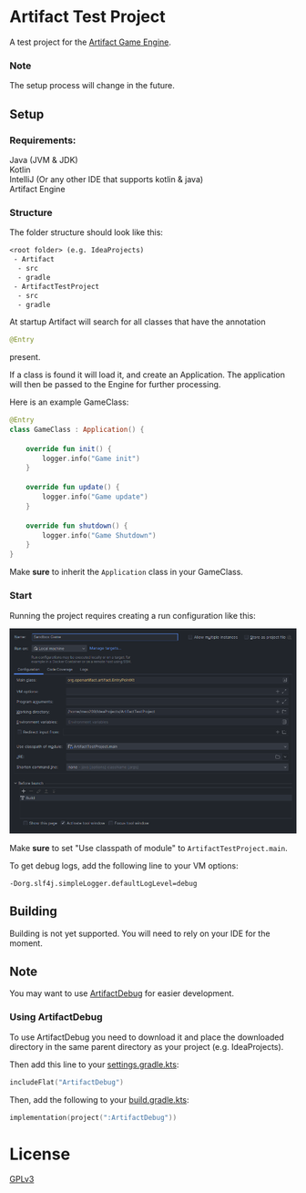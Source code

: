 # Artifact Test Project

A test project for the [Artifact Game Engine](https://www.github.com/Artifact-Engine/Artifact).

### Note
The setup process will change in the future.

## Setup
### Requirements:
Java (JVM & JDK) <br>
Kotlin <br>
IntelliJ (Or any other IDE that supports kotlin & java) <br>
Artifact Engine

### Structure

The folder structure should look like this:

```
<root folder> (e.g. IdeaProjects)
 - Artifact
  - src
  - gradle
 - ArtifactTestProject
  - src
  - gradle
```

At startup Artifact will search for all classes that have the annotation 
```kotlin
@Entry
```
present.

If a class is found it will load it, and create an Application.
The application will then be passed to the Engine for further processing.

Here is an example GameClass:
```kotlin
@Entry
class GameClass : Application() {
    
    override fun init() {
        logger.info("Game init")
    }

    override fun update() {
        logger.info("Game update")
    }

    override fun shutdown() {
        logger.info("Game Shutdown")
    }
}
```

Make **sure** to inherit the ```Application``` class in your GameClass.

### Start

Running the project requires creating a run configuration like this:

![runConfiguration in intellij](docs/runConfig.png "Run Configuration in IntelliJ idea")

Make **sure** to set "Use classpath of module" to ```ArtifactTestProject.main```.

To get debug logs, add the following line to your VM options:
```
-Dorg.slf4j.simpleLogger.defaultLogLevel=debug 
```

## Building
Building is not yet supported. You will need to rely on your IDE for the moment.

## Note
You may want to use [ArtifactDebug](https://www.github.com/Artifact-Engine/ArtifactDebug) for easier development.

### Using ArtifactDebug
To use ArtifactDebug you need to download it and place the downloaded directory in the same parent directory as your project (e.g. IdeaProjects).

Then add this line to your [settings.gradle.kts]():
```kotlin
includeFlat("ArtifactDebug")
```
Then, add the following to your [build.gradle.kts]():
```kotlin
implementation(project(":ArtifactDebug"))
```

# License
[GPLv3](https://www.gnu.org/licenses/gpl-3.0.html)
